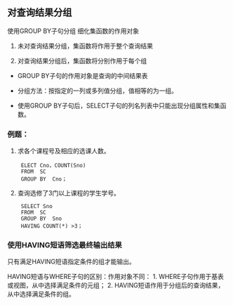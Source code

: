 ## 对查询结果分组

使用GROUP BY子句分组
细化集函数的作用对象

 1. 未对查询结果分组，集函数将作用于整个查询结果
   
 2. 对查询结果分组后，集函数将分别作用于每个组
 
 - GROUP BY子句的作用对象是查询的中间结果表
    
 -  分组方法：按指定的一列或多列值分组，值相等的为一组。

- 使用GROUP BY子句后，SELECT子句的列名列表中只能出现分组属性和集函数。

### 例题：
1. 求各个课程号及相应的选课人数。

	    ELECT Cno，COUNT(Sno)
	    FROM  SC
	    GROUP BY  Cno；

2. 查询选修了3门以上课程的学生学号。

		SELECT Sno
		FROM  SC
		GROUP BY  Sno
		HAVING COUNT(*) >3；

### 使用HAVING短语筛选最终输出结果

只有满足HAVING短语指定条件的组才能输出。

HAVING短语与WHERE子句的区别：作用对象不同：
	1. WHERE子句作用于基表或视图，从中选择满足条件的元组；
	2. HAVING短语作用于分组后的查询结果，从中选择满足条件的组。
